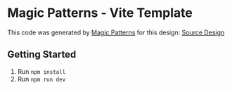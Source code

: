 # Magic Patterns - Vite Template

This code was generated by [Magic Patterns](https://magicpatterns.com) for this design: [Source Design](https://www.magicpatterns.com/c/xtvkwsdgcifp6gwsg5gvxm)

## Getting Started

1. Run `npm install`
2. Run `npm run dev`
